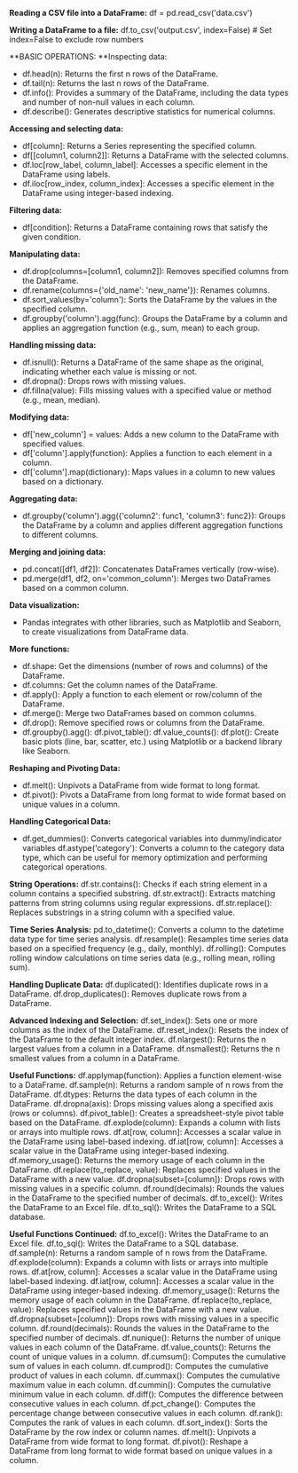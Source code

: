 **Reading a CSV file into a DataFrame:** df = pd.read_csv('data.csv')

**Writing a DataFrame to a file:** df.to_csv('output.csv', index=False) # Set index=False to exclude row numbers

**BASIC OPERATIONS:
**Inspecting data:
- df.head(n): Returns the first n rows of the DataFrame.
- df.tail(n): Returns the last n rows of the DataFrame.
- df.info(): Provides a summary of the DataFrame, including the data types and number of non-null values in each column.
- df.describe(): Generates descriptive statistics for numerical columns.

**Accessing and selecting data:**
- df[column]: Returns a Series representing the specified column.
- df[[column1, column2]]: Returns a DataFrame with the selected columns.
- df.loc[row_label, column_label]: Accesses a specific element in the DataFrame using labels.
- df.iloc[row_index, column_index]: Accesses a specific element in the DataFrame using integer-based indexing.

**Filtering data:**
- df[condition]: Returns a DataFrame containing rows that satisfy the given condition.

**Manipulating data:**
- df.drop(columns=[column1, column2]): Removes specified columns from the DataFrame.
- df.rename(columns={'old_name': 'new_name'}): Renames columns.
- df.sort_values(by='column'): Sorts the DataFrame by the values in the specified column.
- df.groupby('column').agg(func): Groups the DataFrame by a column and applies an aggregation function (e.g., sum, mean) to each group.

**Handling missing data:**
- df.isnull(): Returns a DataFrame of the same shape as the original, indicating whether each value is missing or not.
- df.dropna(): Drops rows with missing values.
- df.fillna(value): Fills missing values with a specified value or method (e.g., mean, median).

**Modifying data:**
- df['new_column'] = values: Adds a new column to the DataFrame with specified values.
- df['column'].apply(function): Applies a function to each element in a column.
- df['column'].map(dictionary): Maps values in a column to new values based on a dictionary.

**Aggregating data:**
- df.groupby('column').agg({'column2': func1, 'column3': func2}): Groups the DataFrame by a column and applies different aggregation functions to different columns.

**Merging and joining data:**
- pd.concat([df1, df2]): Concatenates DataFrames vertically (row-wise).
- pd.merge(df1, df2, on='common_column'): Merges two DataFrames based on a common column.

**Data visualization:**
- Pandas integrates with other libraries, such as Matplotlib and Seaborn, to create visualizations from DataFrame data.

**More functions:**
- df.shape: Get the dimensions (number of rows and columns) of the DataFrame.
- df.columns: Get the column names of the DataFrame.
- df.apply(): Apply a function to each element or row/column of the DataFrame.
- df.merge(): Merge two DataFrames based on common columns.
- df.drop(): Remove specified rows or columns from the DataFrame.
- df.groupby().agg(): df.pivot_table(): df.value_counts(): df.plot(): Create basic plots (line, bar, scatter, etc.) using Matplotlib or a backend library like Seaborn.

**Reshaping and Pivoting Data:**
- df.melt(): Unpivots a DataFrame from wide format to long format.
- df.pivot(): Pivots a DataFrame from long format to wide format based on unique values in a column.

**Handling Categorical Data:**
- df.get_dummies(): Converts categorical variables into dummy/indicator variables
df.astype('category'): Converts a column to the category data type, which can be useful for memory optimization and performing categorical operations.

**String Operations:**
df.str.contains(): Checks if each string element in a column contains a specified substring.
df.str.extract(): Extracts matching patterns from string columns using regular expressions.
df.str.replace(): Replaces substrings in a string column with a specified value.

**Time Series Analysis:**
pd.to_datetime(): Converts a column to the datetime data type for time series analysis.
df.resample(): Resamples time series data based on a specified frequency (e.g., daily, monthly).
df.rolling(): Computes rolling window calculations on time series data (e.g., rolling mean, rolling sum).

**Handling Duplicate Data:**
df.duplicated(): Identifies duplicate rows in a DataFrame.
df.drop_duplicates(): Removes duplicate rows from a DataFrame.

**Advanced Indexing and Selection:**
df.set_index(): Sets one or more columns as the index of the DataFrame.
df.reset_index(): Resets the index of the DataFrame to the default integer index.
df.nlargest(): Returns the n largest values from a column in a DataFrame.
df.nsmallest(): Returns the n smallest values from a column in a DataFrame.

**Useful Functions:**
df.applymap(function): Applies a function element-wise to a DataFrame.
df.sample(n): Returns a random sample of n rows from the DataFrame.
df.dtypes: Returns the data types of each column in the DataFrame.
df.dropna(axis): Drops missing values along a specified axis (rows or columns).
df.pivot_table(): Creates a spreadsheet-style pivot table based on the DataFrame.
df.explode(column): Expands a column with lists or arrays into multiple rows.
df.at[row, column]: Accesses a scalar value in the DataFrame using label-based indexing.
df.iat[row, column]: Accesses a scalar value in the DataFrame using integer-based indexing.
df.memory_usage(): Returns the memory usage of each column in the DataFrame.
df.replace(to_replace, value): Replaces specified values in the DataFrame with a new value.
df.dropna(subset=[column]): Drops rows with missing values in a specific column.
df.round(decimals): Rounds the values in the DataFrame to the specified number of decimals.
df.to_excel(): Writes the DataFrame to an Excel file.
df.to_sql(): Writes the DataFrame to a SQL database.

**Useful Functions Continued:**
df.to_excel(): Writes the DataFrame to an Excel file.
df.to_sql(): Writes the DataFrame to a SQL database.
df.sample(n): Returns a random sample of n rows from the DataFrame.
df.explode(column): Expands a column with lists or arrays into multiple rows.
df.at[row, column]: Accesses a scalar value in the DataFrame using label-based indexing.
df.iat[row, column]: Accesses a scalar value in the DataFrame using integer-based indexing.
df.memory_usage(): Returns the memory usage of each column in the DataFrame.
df.replace(to_replace, value): Replaces specified values in the DataFrame with a new value.
df.dropna(subset=[column]): Drops rows with missing values in a specific column.
df.round(decimals): Rounds the values in the DataFrame to the specified number of decimals.
df.nunique(): Returns the number of unique values in each column of the DataFrame.
df.value_counts(): Returns the count of unique values in a column.
df.cumsum(): Computes the cumulative sum of values in each column.
df.cumprod(): Computes the cumulative product of values in each column.
df.cummax(): Computes the cumulative maximum value in each column.
df.cummin(): Computes the cumulative minimum value in each column.
df.diff(): Computes the difference between consecutive values in each column.
df.pct_change(): Computes the percentage change between consecutive values in each column.
df.rank(): Computes the rank of values in each column.
df.sort_index(): Sorts the DataFrame by the row index or column names.
df.melt(): Unpivots a DataFrame from wide format to long format.
df.pivot(): Reshape a DataFrame from long format to wide format based on unique values in a column.
